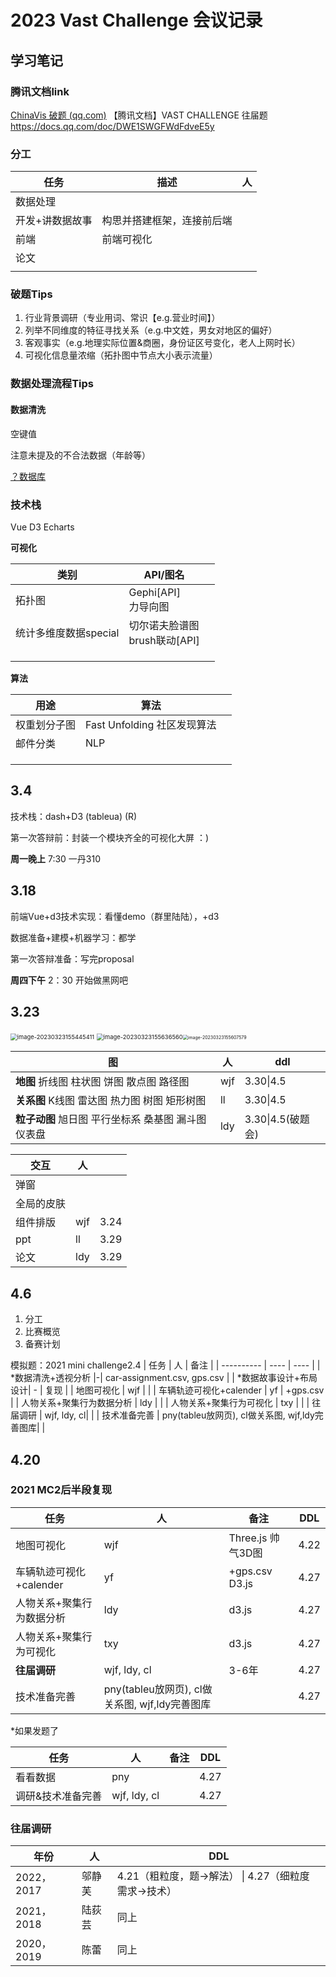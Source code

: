 # 2023 Vast Challenge 会议记录

## 学习笔记

### 腾讯文档link

[ChinaVis 破题 (qq.com)](https://docs.qq.com/doc/DRElLemNFU2Z4V2Z5?u=9ccd436263224792aed1e201d311483d)
【腾讯文档】VAST CHALLENGE 往届题 https://docs.qq.com/doc/DWE1SWGFWdFdveE5y

### 分工
| 任务         | 描述                        |  人    |
| ------------ | --------------------------- | ---- |
| 数据处理  |  |      |
| 开发+讲数据故事 | 构思并搭建框架，连接前后端                  |      |
| 前端     | 前端可视化          |      |
| 论文     |                             |      |
|              |                             |      |

### 破题Tips

1. 行业背景调研（专业用词、常识【e.g.营业时间】）
2. 列举不同维度的特征寻找关系（e.g.中文姓，男女对地区的偏好）
3. 客观事实（e.g.地理实际位置&商圈，身份证区号变化，老人上网时长）
4. 可视化信息量浓缩（拓扑图中节点大小表示流量）


### 数据处理流程Tips

#### 数据清洗

空键值

注意未提及的不合法数据（年龄等）

<u>？数据库</u>



### 技术栈

Vue   D3   Echarts

**可视化**

| 类别                  | API/图名                         |      |
| --------------------- | -------------------------------- | ---- |
| 拓扑图                | Gephi[API]<br>力导向图           |      |
| 统计多维度数据special | 切尔诺夫脸谱图<br>brush联动[API] |      |
|                       |                                  |      |
|                       |                                  |      |
|                       |                                  |      |

**算法**

| 用途         | 算法                        |      |
| ------------ | --------------------------- | ---- |
| 权重划分子图 | Fast Unfolding 社区发现算法 |      |
| 邮件分类     | NLP                         |      |
|              |                             |      |
|              |                             |      |
|              |                             |      |



## 3.4
技术栈：dash+D3  (tableua) (R)

第一次答辩前：封装一个模块齐全的可视化大屏 ：)

**周一晚上**  7:30 一丹310



## 3.18

前端Vue+d3技术实现：看懂demo（群里陆陆），+d3

数据准备+建模+机器学习：都学

第一次答辩准备：写完proposal

**周四下午**  2：30  开始做黑网吧



## 3.23

<img src="C:\Users\afo\AppData\Roaming\Typora\typora-user-images\image-20230323155445411.png" alt="image-20230323155445411" style="zoom:67%;" />  <img src="C:\Users\afo\AppData\Roaming\Typora\typora-user-images\image-20230323155636560.png" alt="image-20230323155636560" style="zoom:67%;" /><img src="C:\Users\afo\AppData\Roaming\Typora\typora-user-images\image-20230323155607579.png" alt="image-20230323155607579" style="zoom:50%;" />

| 图                                                  | 人   | ddl               |
| --------------------------------------------------- | ---- | ----------------- |
| **地图**        折线图 柱状图 饼图 散点图 路径图    | wjf  | 3.30\|4.5         |
| **关系图**    K线图 雷达图 热力图 树图 矩形树图     | ll   | 3.30\|4.5         |
| **粒子动图** 旭日图 平行坐标系 桑基图 漏斗图 仪表盘 | ldy  | 3.30\|4.5(破题会) |

| 交互       | 人   |      |
| ---------- | ---- | ---- |
| 弹窗       |      |      |
| 全局的皮肤 |      |      |
| 组件排版   | wjf  | 3.24 |
| ppt        | ll   | 3.29 |
| 论文       | ldy  | 3.29 |


## 4.6
1. 分工
2. 比赛概览
3. 备赛计划

模拟题：2021  mini challenge2.4
| 任务       | 人   |  备注  |
| ---------- | ---- | ---- |
| *数据清洗+透视分析 |-| car-assignment.csv, gps.csv   |
| *数据故事设计+布局设计| - | 复现 |
| 地图可视化           | wjf  |      |
| 车辆轨迹可视化+calender | yf  | +gps.csv |
| 人物关系+聚集行为数据分析 | ldy  |      |
| 人物关系+聚集行为可视化 | txy  |      |
| 往届调研             | wjf, ldy, cl|         |
| 技术准备完善         | pny(tableu放网页), cl做关系图, wjf,ldy完善图库|      |



## 4.20

### 2021 MC2后半段复现

| 任务                      | 人                                             | 备注              | DDL  |
| ------------------------- | ---------------------------------------------- | ----------------- | ---- |
| 地图可视化                | wjf                                            | Three.js 帅气3D图 | 4.22 |
| 车辆轨迹可视化+calender   | yf                                             | +gps.csv   D3.js  | 4.27 |
| 人物关系+聚集行为数据分析 | ldy                                            | d3.js             | 4.27 |
| 人物关系+聚集行为可视化   | txy                                            | d3.js             | 4.27 |
| **往届调研**              | wjf, ldy, cl                                   | 3-6年             | 4.27 |
| 技术准备完善              | pny(tableu放网页), cl做关系图, wjf,ldy完善图库 |                   | 4.27 |

*如果发题了

| 任务              | 人           | 备注 | DDL  |
| ----------------- | ------------ | ---- | ---- |
| 看看数据          | pny          |      | 4.27 |
| 调研&技术准备完善 | wjf, ldy, cl |      | 4.27 |



### 往届调研

| 年份       | 人     | DDL                                                    |
| ---------- | ------ | ------------------------------------------------------ |
| 2022，2017 | 邬静芙 | 4.21（粗粒度，题->解法） \|  4.27（细粒度 需求->技术） |
| 2021，2018 | 陆荻芸 | 同上                                                   |
| 2020，2019 | 陈蕾   | 同上                                                   |